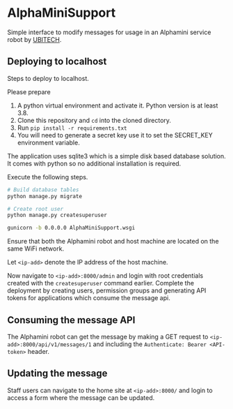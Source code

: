 # AlphaMiniSupport
Simple interface to modify messages for usage in an Alphamini service robot by [UBITECH](https://www.ubitech.eu/).

## Deploying to localhost
Steps to deploy to localhost. 

Please prepare

1. A python virtual environment and activate it. Python version is at least 3.8. 
2. Clone this repository and `cd` into the cloned directory. 
3. Run `pip install -r requirements.txt`
4. You will need to generate a secret key use it to set the SECRET_KEY environment variable. 

The application uses sqlite3 which is a simple disk based database solution. It comes with python so no additional installation is required. 

Execute the following steps.

```bash
# Build database tables
python manage.py migrate

# Create root user
python manage.py createsuperuser

gunicorn -b 0.0.0.0 AlphaMiniSupport.wsgi
```

Ensure that both the Alphamini robot and host machine are located on the same WiFi network. 

Let `<ip-add>` denote the IP address of the host machine.

Now navigate to `<ip-add>:8000/admin` and login with root credentials created with the `createsuperuser` command earlier. Complete the deployment by creating users, permission groups and generating API tokens for applications 
which consume the message api. 

## Consuming the message API
The Alphamini robot can get the message by making a GET request to `<ip-add>:8000/api/v1/messages/1` and including the `Authenticate: Bearer <API-token>`
header.

## Updating the message
Staff users can navigate to the home site at `<ip-add>:8000/` and login to access a form where the message can be updated. 
